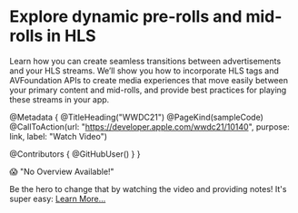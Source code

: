 # Explore dynamic pre-rolls and mid-rolls in HLS

Learn how you can create seamless transitions between advertisements and your HLS streams. We’ll show you how to incorporate HLS tags and AVFoundation APIs to create media experiences that move easily between your primary content and mid-rolls, and provide best practices for playing these streams in your app.

@Metadata {
   @TitleHeading("WWDC21")
   @PageKind(sampleCode)
   @CallToAction(url: "https://developer.apple.com/wwdc21/10140", purpose: link, label: "Watch Video")

   @Contributors {
      @GitHubUser(<replace this with your GitHub handle>)
   }
}

😱 "No Overview Available!"

Be the hero to change that by watching the video and providing notes! It's super easy:
 [Learn More…](https://wwdcnotes.github.io/WWDCNotes/documentation/wwdcnotes/contributing)
